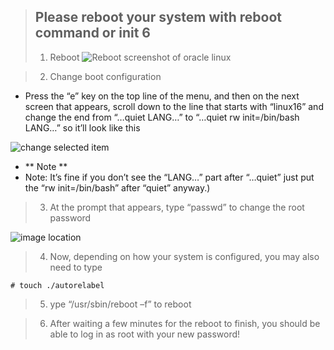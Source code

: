> ## Please reboot your system with reboot command or init 6
> 1. Reboot
![Reboot screenshot of oracle linux ](https://www.rainingforks.com/wp-content/uploads/2016/05/oel1.gif)

> 2. Change boot configuration

- Press the “e” key on the top line of the menu, and then on the next screen that appears, scroll down to the line that starts with “linux16” and  change the end from “…quiet LANG…” to “…quiet rw init=/bin/bash LANG…” so it’ll look like this

![change selected item ](https://www.rainingforks.com/wp-content/uploads/2016/05/oel2.gif)

- ** Note **
- Note: It’s fine if you don’t see the “LANG…” part after “…quiet”  just put the “rw init=/bin/bash” after “quiet” anyway.)

> 3. At the prompt that appears, type “passwd” to change the root password

![image location](https://www.rainingforks.com/wp-content/uploads/2016/05/oel3.gif)

> 4. Now, depending on how your system is configured, you may also need to type 

```
# touch ./autorelabel
```
> 5. ype “/usr/sbin/reboot –f” to reboot

> 6. After waiting a few minutes for the reboot to finish, you should be able to log in as root with your new password!

